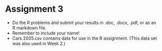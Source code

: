 # Assignment 3

* Do the R problems and submit your results in .doc, .docx, .pdf, or as an R markdown file.
* Remember to include your name!
* Cars 2005.csv contains data for use in the R assignment. (This data set was also used in Week 2.)
